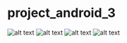 # project_android_3
![alt text](https://i.ibb.co/bRDXMdW/Screenshot-1584733097.png)
![alt text](https://i.ibb.co/sQy3K7P/Screenshot-1584733088.png)
![alt text](https://i.ibb.co/Src1KxW/Screenshot-1584733951.png)
![alt text](https://i.ibb.co/NpHJndY/Screenshot-1584733955.png)



